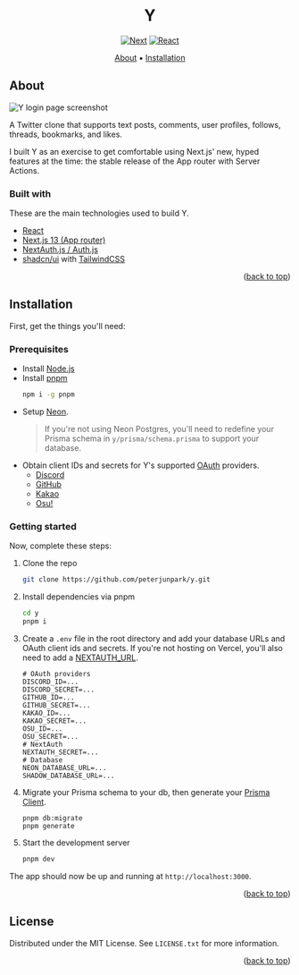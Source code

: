 <div align="center">
  <h1 align="center" id="top">Y</h1>
  
  [![Next][Next.js]][Next-url] [![React][React.js]][React-url]

  <a href="#About">About</a> ▪️ 
  <a href="#Installation">Installation</a>
  
</div>

## About

![Y login page screenshot](https://github.com/peterjunpark/y/assets/115042610/18596434-8c80-4ba5-81f1-e23f71d67304)

A Twitter clone that supports text posts, comments, user profiles, follows, threads, bookmarks, and likes.

I built Y as an exercise to get comfortable using Next.js' new, hyped features at the time: the stable release of the App router with Server Actions.

### Built with

These are the main technologies used to build Y.

* [React](https://react.dev)
* [Next.js 13 (App router)](https://nextjs.org)
* [NextAuth.js / Auth.js](https://next-auth.js.org)
* [shadcn/ui](https://ui.shadcn.com) with [TailwindCSS](https://tailwindcss.com)

<p align="right">(<a href="#top">back to top</a>)</p>

## Installation

First, get the things you'll need:

### Prerequisites

* Install [Node.js](https://nodejs.org)
* Install [pnpm](https://pnpm.io/installation)
  ```sh
  npm i -g pnpm
  ```
* Setup [Neon](https://console.neon.tech/app/projects).
  > If you're not using Neon Postgres, you'll need to redefine your Prisma schema in `y/prisma/schema.prisma` to support your database.
* Obtain client IDs and secrets for Y's supported [OAuth](https://next-auth.js.org/configuration/providers/oauth) providers.
  * [Discord](https://discord.com/developers/applications)
  * [GitHub](https://github.com/settings/apps)
  * [Kakao](https://developers.kakao.com/docs/latest/en/kakaologin/common)
  * [Osu!](https://osu.ppy.sh/home/account/edit#new-oauth-application)

### Getting started

Now, complete these steps:

1. Clone the repo
   ```sh
   git clone https://github.com/peterjunpark/y.git
   ```
2. Install dependencies via pnpm
   ```sh
   cd y
   pnpm i
   ```
3. Create a `.env` file in the root directory and add your database URLs and OAuth client ids and secrets. If you're not hosting on Vercel, you'll also need to add a [NEXTAUTH_URL](https://next-auth.js.org/configuration/options).
   ```
   # OAuth providers
   DISCORD_ID=...
   DISCORD_SECRET=...
   GITHUB_ID=...
   GITHUB_SECRET=...
   KAKAO_ID=...
   KAKAO_SECRET=...
   OSU_ID=...
   OSU_SECRET=...
   # NextAuth
   NEXTAUTH_SECRET=...
   # Database
   NEON_DATABASE_URL=...
   SHADOW_DATABASE_URL=...
   ```
4. Migrate your Prisma schema to your db, then generate your [Prisma Client](https://www.prisma.io/docs/orm/prisma-client/setup-and-configuration/generating-prisma-client).
   ```
   pnpm db:migrate
   pnpm generate
   ```
6. Start the development server
   ```sh
   pnpm dev
   ```

The app should now be up and running at `http://localhost:3000`.

<p align="right">(<a href="#top">back to top</a>)</p>

<!-- LICENSE -->
## License

Distributed under the MIT License. See `LICENSE.txt` for more information.

<p align="right">(<a href="#top">back to top</a>)</p>


<!-- MARKDOWN LINKS & IMAGES -->
<!-- https://www.markdownguide.org/basic-syntax/#reference-style-links -->
[Next.js]: https://img.shields.io/badge/next.js-000000?style=for-the-badge&logo=nextdotjs&logoColor=white
[Next-url]: https://nextjs.org/
[React.js]: https://img.shields.io/badge/React-20232A?style=for-the-badge&logo=react&logoColor=61DAFB
[React-url]: https://react.dev/
